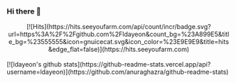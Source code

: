 ### Hi there 👋
<div align=center> <!--방문자수-->
[![Hits](https://hits.seeyoufarm.com/api/count/incr/badge.svg?url=https%3A%2F%2Fgithub.com%2Fldayeon&count_bg=%23A899E5&title_bg=%23555555&icon=gnuicecat.svg&icon_color=%23E9E9E9&title=hits&edge_flat=false)](https://hits.seeyoufarm.com)
</div>
<br>
[![ldayeon's github stats](https://github-readme-stats.vercel.app/api?username=ldayeon)](https://github.com/anuraghazra/github-readme-stats)
<br>
<!--
**ldayeon/ldayeon** is a ✨ _special_ ✨ repository because its `README.md` (this file) appears on your GitHub profile.

Here are some ideas to get you started:

- 🔭 I’m currently working on ...
- 🌱 I’m currently learning ...
- 👯 I’m looking to collaborate on ...
- 🤔 I’m looking for help with ...
- 💬 Ask me about ...
- 📫 How to reach me: ...
- 😄 Pronouns: ...
- ⚡ Fun fact: ...
-->

